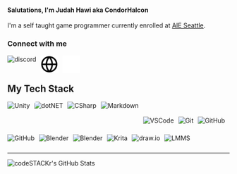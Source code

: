#### Salutations, I'm Judah Hawi aka CondorHalcon

I'm a self taught game programmer currently enrolled at [AIE Seattle](seattle.aie.edu).

### Connect with me
[<img align="left" alt="discord" height="40px" src="https://discord.com/assets/3437c10597c1526c3dbd98c737c2bcae.svg" style="padding-right:10px;" />](https://discord.gg/x7qNK3e447)
[<img align="left" alt="discord" height="40px" src="https://raw.githubusercontent.com/codeSTACKr/codeSTACKr/master/img/globe-light.svg" style="padding-right:10px;" />](https://condorhalcon.com#gh-light-mode-only)
[<img align="left" alt="discord" height="40px" src="https://raw.githubusercontent.com/codeSTACKr/codeSTACKr/master/img/globe-dark.svg" style="padding-right:10px;" />](https://condorhalcon.com#gh-dark-mode-only)
<br />
<br />

## My Tech Stack
[<img align="left" alt="Unity" height="40px" src="https://cdn.jsdelivr.net/gh/devicons/devicon/icons/unity/unity-original.svg" style="padding-right:10px;" />](https://unity.com)
[<img align="left" alt="dotNET" height="40px" src="https://upload.wikimedia.org/wikipedia/commons/7/7d/Microsoft_.NET_logo.svg" style="padding-right:10px; border-radius:5px;" />](https://dotnet.microsoft.com/en-us/)
[<img align="left" alt="CSharp" height="40px" src="https://cdn.jsdelivr.net/gh/devicons/devicon/icons/csharp/csharp-original.svg" style="padding-right:10px;" />](https://docs.microsoft.com/en-us/dotnet/csharp/)
[<img align="left" alt="Markdown" height="40px" src="https://cdn.jsdelivr.net/gh/devicons/devicon/icons/markdown/markdown-original.svg" style="padding-right:10px;" />](https://www.markdownguide.org/)
<br />
<br />
[<img align="left" alt="VSCode" height="40px" src="https://cdn.jsdelivr.net/gh/devicons/devicon/icons/vscode/vscode-original.svg" style="padding-right:10px;" />](https://code.visualstudio.com/)
[<img align="left" alt="Git" height="40px" src="https://cdn.jsdelivr.net/gh/devicons/devicon/icons/git/git-original.svg" style="padding-right:10px;" />](https://git-scm.com/)
[<img align="left" alt="GitHub" height="40px" src="https://user-images.githubusercontent.com/3369400/139447912-e0f43f33-6d9f-45f8-be46-2df5bbc91289.png" style="padding-right:10px;" />](https://github.com#gh-dark-mode-only)
[<img align="left" alt="GitHub" height="40px" src="https://user-images.githubusercontent.com/3369400/139448065-39a229ba-4b06-434b-bc67-616e2ed80c8f.png" style="padding-right:10px;" />](https://github.com#gh-light-mode-only)
<br />
<br />
[<img align="left" alt="Blender" height="40px" src="https://hacknplan.com/wp-content/uploads/2023/03/cropped-icon.png" style="padding-right:10px;" />](https://hacknplan.com/)
[<img align="left" alt="Blender" height="40px" src="https://cdn.jsdelivr.net/gh/devicons/devicon/icons/blender/blender-original.svg" style="padding-right:10px;" />](https://www.blender.org/)
[<img align="left" alt="Krita" height="40px" src="https://upload.wikimedia.org/wikipedia/commons/6/63/Krita_Application_Logo.svg" style="padding-right:10px;" />](https://krita.org/)
[<img align="left" alt="draw.io" height="40px" src="https://upload.wikimedia.org/wikipedia/commons/3/3e/Diagrams.net_Logo.svg" style="padding-right:10px;" />](https://www.diagrams.net/)
[<img align="left" alt="LMMS" height="40px" src="https://raw.githubusercontent.com/LMMS/artwork/master/Icon%20%26%20Mimetypes/lmms-64x64.svg" style="padding-right:10px;" />](https://lmms.io/)
<br />
<br />

---

<img align="left" alt="codeSTACKr's GitHub Stats" src="https://github-readme-stats.vercel.app/api?username=CondorHalcon&show_icons=true&hide_border=false&title_color=bcbcbc&icon_color=bcbcbc&bg_color=09131B&text_color=ffffff&border_color=0c1a25" />

[website]: https://condorhalcon.com
[email]: judahhohawi@outlook.com
[discord]: https://discord.gg/x7qNK3e447
